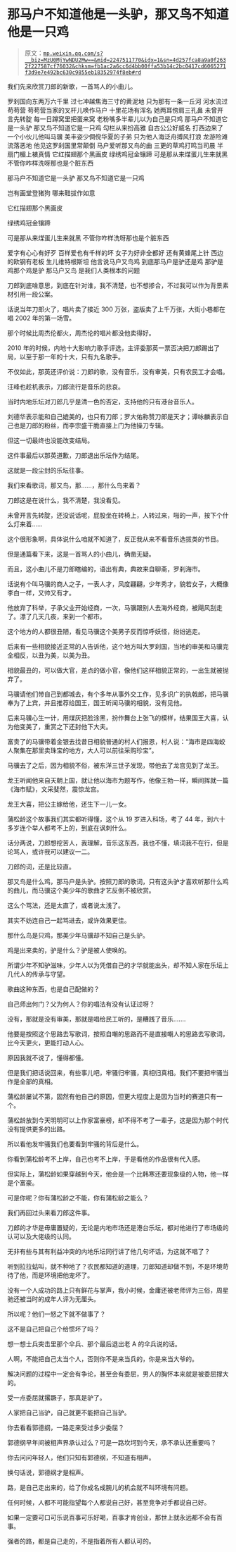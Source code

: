 # 那马户不知道他是一头驴，那又鸟不知道他是一只鸡

> 原文：[`mp.weixin.qq.com/s?__biz=MzU0MjYwNDU2Mw==&mid=2247511770&idx=1&sn=4d257fca8a9a0f2632f227587cf76032&chksm=fb1ac2a6cc6d4bb00ffa53b14c2bc0417cd6065271f3d9e7e492bc630c9855eb18352974f8eb#rd`](http://mp.weixin.qq.com/s?__biz=MzU0MjYwNDU2Mw==&mid=2247511770&idx=1&sn=4d257fca8a9a0f2632f227587cf76032&chksm=fb1ac2a6cc6d4bb00ffa53b14c2bc0417cd6065271f3d9e7e492bc630c9855eb18352974f8eb#rd)

我们先来欣赏刀郎的新歌，一首骂人的小曲儿。

罗刹国向东两万六千里
过七冲越焦海三寸的黄泥地
只为那有一条一丘河
河水流过苟苟营
苟苟营当家的叉杆儿唤作马户
十里花场有浑名
她两耳傍肩三孔鼻
未曾开言先转腚
每一日蹲窝里把蛋来窝
老粉嘴多半辈儿以为自己是只鸡
那马户不知道它是一头驴
那又鸟不知道它是一只鸡
勾栏从来扮高雅
自古公公好威名
打西边来了一个小伙儿他叫马骥
美丰姿少倜傥华夏的子弟
只为他人海泛舟搏风打浪
龙游险滩流落恶地
他见这罗刹国里常颠倒
马户爱听那又鸟的曲
三更的草鸡打鸣当司晨
半扇门楣上裱真情
它红描翅那个黑画皮
绿绣鸡冠金镶蹄
可是那从来煤蛋儿生来就黑
不管你咋样洗呀那也是个脏东西

那马户不知道它是一头驴
那又鸟不知道它是一只鸡

岂有画堂登猪狗
哪来鞋拔作如意

它红描翅那个黑画皮

绿绣鸡冠金镶蹄

可是那从来煤蛋儿生来就黑
不管你咋样洗呀那也是个脏东西

爱字有心心有好歹
百样爱也有千样的坏
女子为好非全都好
还有黄蜂尾上针
西边的欧钢有老板
生儿维特根斯坦
他言说马户又鸟鸡
到底那马户是驴还是鸡
那驴是鸡那个鸡是驴
那马户又鸟
是我们人类根本的问题

刀郎到底啥意思，到底在针对谁，我不清楚，也不想掺合，不过我可以作为背景素材引用一段公案。

话说当年刀郎火了，唱片卖了接近 300 万张，盗版卖了上千万张，大街小巷都在唱 2002 年的第一场雪。

那个时候比周杰伦都火，周杰伦的唱片都没他卖得好。

2010 年的时候，内地十大影响力歌手评选，主评委那英一票否决把刀郎踢出了局，以至于那一年的十大，只有九名歌手。

不仅如此，那英还评价说：刀郎的歌，没有音乐，没有审美，只有农民工才会唱。

汪峰也趁机表示，刀郎流行是音乐的悲哀。

当时内地乐坛对刀郎几乎是清一色的否定，支持他的只有港台音乐人。

刘德华表示能和自己媲美的，也只有刀郎；罗大佑称赞刀郎是天才；谭咏麟表示自己也是刀郎的粉丝，而李宗盛干脆直接上门为他操刀专辑。

但这一切最终也没能改变结局。

这件事最后以那英道歉，刀郎退出乐坛作为结尾。

这就是一段尘封的乐坛往事。

我们来看歌词，那又鸟，那......，那什么鸟来着？

刀郎这是在说什么，我不清楚，我没看见。

未曾开言先转腚，还没说话呢，屁股坐在转椅上，人转过来，啪的一声，按下个什么灯来着……

这个很形象啊，具体说什么咱就不知道了，反正我从来不看音乐选拔类的节目。

但是通篇看下来，这是一首骂人的小曲儿，确凿无疑。

而且，这小曲儿不是刀郎瞎编的，语出有典，典故来自聊斋，罗刹海市。

话说有个叫马骥的商人之子，一表人才，风度翩翩，少年秀才，貌若女子，大概像李白一样，又帅又有才。

他放弃了科举，子承父业开始经商，一次，马骥跟别人去海外经商，被飓风刮走了。漂了几天几夜，来到一个都市。

这个地方的人都很丑陋，看见马骥这个美男子反而惊呼妖怪，纷纷逃走。

后来有一些相貌接近正常的人告诉他，这个地方叫大罗刹国，当地的审美和马骥完全相反，以丑为美，以美为丑。

相貌最丑的，可以做大官，差点的做小官，像他们这样相貌正常的，一出生就被抛弃了。

马骥请他们带自己到都城去，有个多年从事外交工作，见多识广的执戟郎，把马骥奉为了上宾，并且推荐给国王，国王听闻马骥的相貌，没有见他。

后来马骥心生一计，用煤灰把脸涂黑，扮作舞台上张飞的模样，结果国王大喜，认为他变美了，重赏之下还封他下大夫。

富贵了的马骥带着金银去找昔日相貌普通的村人们报恩，村人说：“海市是四海蛟人聚集在那里卖珠宝的地方，大人可以前往采购珍宝”。

马骥去了之后，因为相貌不俗，被东洋三世子发现，带他去了龙宫见到了龙王。

龙王听闻他来自天朝上国，就让他以海市为题写作，他像王勃一样，瞬间挥就一篇《海市赋》，文采斐然，震惊龙宫。

龙王大喜，把公主嫁给他，还生下一儿一女。

蒲松龄这个故事我们其实都听得懂，这个从 19 岁进入科场，考了 44 年，到六十多岁连个举人都考不上的，到底在讽刺什么。

话分两说，刀郎想挖苦人，我理解，音乐这东西，我也不懂，填词我不在行，但是论骂人，或许我可以建议一二。

刀郎的词，还是比较直。

那又鸟是什么鸡，那马户是头驴。按照刀郎的歌词，只有这头驴才喜欢听那什么鸡的曲儿，而马骥这个美少年的歌曲才艺反倒不被欣赏。

这么个骂法，还是太直了，或者说太浅了。

其实不妨连自己一起骂进去，或许效果更佳。

那什么鸟是只鸡，那美少年马骥却不知自己是头驴。

鸡是出来卖的，驴是什么？驴是被人使唤的。

所谓少年不知驴滋味，少年人以为凭借自己的才华就能出头，却不知人家在乐坛上几代人的传承与守望。

歌曲这种东西，也是自己配做的？

自己师出何门？父为何人？你的唱法有没有认证过呀？

没有，那就是没有审美，那就是唱给民工听的，是糟践了音乐.......

他要是按照这个思路去写歌词，按照自嘲的思路而不是直接嘲人的思路去写歌词，比今天更火，更能打动人心。

原因我就不说了，懂得都懂。

但是我们把话说回来，有些事儿吧，牢骚归牢骚，真相归真相。我们不要把牢骚当作是全部的真相。

蒲松龄屡试不第，固然有他自己的原因，但更大程度上是因为当时的赛道只有一个。

蒲松龄放到今天明明可以上作家富豪榜，却不得不考了一辈子，这是因为那个时代没有提供更多的出路。

所以看他发牢骚我们也要看到牢骚的背后是什么。

你看到蒲松龄考不上岸，自己也考不上岸，于是看他的作品很有代入感。

但实际上，蒲松龄如果穿越到今天，他会是一个比韩寒还要现象级的人物，他一样是个富豪。

可是你呢？你有蒲松龄之不能，你有蒲松龄之能么？

我们再回过头来看刀郎这件事。

刀郎的才华是毋庸置疑的，无论是内地市场还是港台乐坛，都对他进行了市场级的认可以及大佬级的认同。

无非有些与其有利益冲突的内地乐坛同行讲了他几句坏话，为这就不唱了？

听到拉拉蛄叫，就不种地了？农民都知道的道理，刀郎知道却做不到，不是环境苛待了他，而是环境把他宠坏了。

没有一个人成功的路上只有鲜花与掌声，我小时候，金庸还被老师评为三俗，周星驰还被当时的成年人评为无厘头。

所以呢？他们一怒之下就不做事了？

这不是自己把自己个给惯坏了吗？

想一想士兵突击里那个伞兵、那个最后退出老 A 的伞兵说的话。

人啊，不能把自己太当个人，否则你不是来当兵的，你是来当大爷的。

解决问题的过程中一定会有争论，甚至会有委屈，男人的胸怀本来就是被委屈撑大的。

受一点委屈就撂蹶子，那真是驴了。

人家把自己当驴，自己就更不能把自己当驴。

你去看看郭德纲，一路走来受过多少委屈？

郭德纲早年间被相声界承认过么？可是一路坎坷到今天，承不承认还重要吗？

你去问问年轻人，他们只知有郭德纲，不知道有相声。

换句话说，郭德纲才是相声。

路，是自己走出来的，给了你成名成腕儿的机会就不叫环境有问题。

任何时候，人都不可能指望每个人都说自己好，甚至竞争对手都说自己好。

如果一定要可口可乐说百事可乐好喝，百事才肯创业，那世上就永远都不会有百事。

强者的路，都是自己走的，不是指着所有人都认可的。